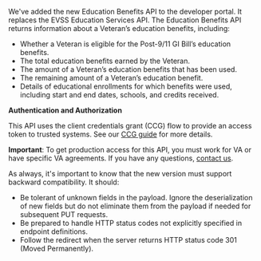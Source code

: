 We've added the new Education Benefits API to the developer portal. It replaces the EVSS Education Services API. The Education Benefits API returns information about a Veteran’s education benefits, including:



- Whether a Veteran is eligible for the Post-9/11 GI Bill’s education benefits.
- The total education benefits earned by the Veteran.
- The amount of a Veteran’s education benefits that has been used.
- The remaining amount of a Veteran’s education benefit.
- Details of educational enrollments for which benefits were used, including start and end dates, schools, and credits received. 


**Authentication and Authorization**

This API uses the client credentials grant (CCG) flow to provide an access token to trusted systems. See our [CCG guide](https://developer.va.gov/explore/authorization/docs/client-credentials?api=claims) for more details. 

**Important**: To get production access for this API, you must work for VA or have specific VA agreements. If you have any questions, [contact us](https://developer.va.gov/support/contact-us).

As always, it's important to know that the new version must support backward compatibility. It should:
- Be tolerant of unknown fields in the payload. Ignore the deserialization of new fields but do not eliminate them from the payload if needed for subsequent PUT requests. 
- Be prepared to handle HTTP status codes not explicitly specified in endpoint definitions.
- Follow the redirect when the server returns HTTP status code 301 (Moved Permanently).
